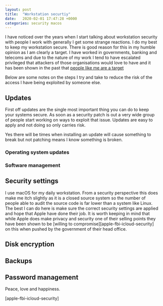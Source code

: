 ```yaml
---
layout: post
title:  "Workstation securtiy"
date:   2020-02-01 17:47:28 +0000
categories: security macos
---
```

I have noticed over the years when I start talking about workstation security with people I work with generally I get
some strange reactions. I do my best to keep my workstation secure. There is good reason for this in my humble opinion
as I am clearly a target. I have worked in governments, banking and telecoms and due to the nature of my work I tend to
have escalated privileged that attackers of those organisations would love to have and it has been shown in the past
that [people like me are a target][administrators-at-risk]

Below are some notes on the steps I try and take to reduce the risk of the access I have being exploited by someone 
else.

## Updates

First off updates are the single most important thing you can do to keep your systems secure. As soon as a security 
patch is out a very wide group of people start working on ways to exploit that issue. Updates are easy to apply and 
not doing so only carries risk.

Yes there will be times when installing an update will cause something to break but not patching means I know something
is broken.

### Operating system updates

### Software management

## Security settings

I use macOS for my daily workstation. From a security perspective this does make me itch slightly as it is a closed
source system so the number of people able to audit the source code is far lower than a system like Linux. The best 
I can do here is make sure the correct security settings are applied and hope that Apple have done their job. It is 
worth keeping in mind that while Apple does make privacy and security one of their selling points they have been shown
to be [willing to compromise][apple-fbi-icloud-security] on this when pushed by the government of their head office.

## Disk encryption

## Backups

## Password management

Peace, love and happiness.


[administrators-at-risk]: ???
[apple-fbi-icloud-security]

